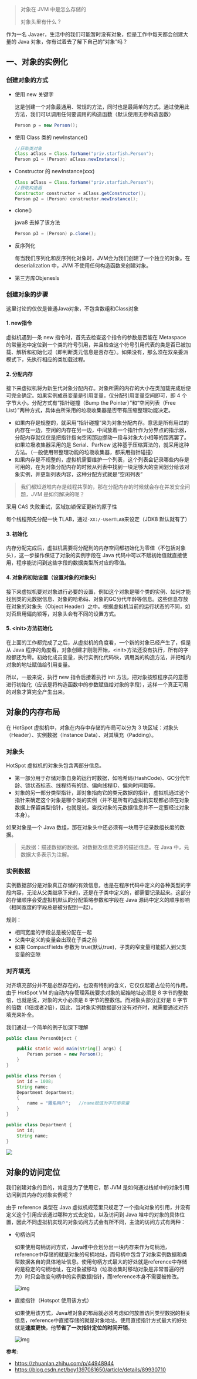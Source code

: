 > 对象在 JVM 中是怎么存储的
>
> 对象头里有什么？

作为一名 Javaer，生活中的我们可能暂时没有对象，但是工作中每天都会创建大量的 Java 对象，你有试着去了解下自己的“对象”吗？

## 一、对象的实例化

### 创建对象的方式

- 使用 new 关键字

  这是创建一个对象最通用、常规的方法，同时也是最简单的方式。通过使用此方法，我们可以调用任何要调用的构造函数（默认使用无参构造函数）

  ```java
  Person p = new Person();
  ```

- 使用 Class 类的 newInstance()

  ```java
  //获取类对象
  Class aClass = Class.forName("priv.starfish.Person");
  Person p1 = (Person) aClass.newInstance();
  ```

- Constructor 的 newInstance(xxx)

  ```java
  Class aClass = Class.forName("priv.starfish.Person");
  //获取构造器
  Constructor constructor = aClass.getConstructor();
  Person p2 = (Person) constructor.newInstance();
  ```

- clone()

  java8 去掉了该方法

  ```java
  Person p3 = (Person) p.clone();
  ```

- 反序列化

  每当我们序列化和反序列化对象时，JVM会为我们创建了一个独立的对象。在 deserialization 中，JVM 不使用任何构造函数来创建对象。

- 第三方库Objenesls

### 创建对象的步骤

这里讨论的仅仅是普通Java对象，不包含数组和Class对象

#### 1. new指令

虚拟机遇到一条 new 指令时，首先去检查这个指令的参数是否能在 Metaspace 的常量池中定位到一个类的符号引用，并且检查这个符号引用代表的类是否已被加载、解析和初始化过（即判断类元信息是否存在）。如果没有，那么须在双亲委派模式下，先执行相应的类加载过程。

#### 2. 分配内存

接下来虚拟机将为新生代对象分配内存。对象所需的内存的大小在类加载完成后便可完全确定。如果实例成员变量是引用变量，仅分配引用变量空间即可，即 4 个字节大小。分配方式有“指针碰撞（Bump the Pointer）”和“空闲列表（Free List）”两种方式，具体由所采用的垃圾收集器是否带有压缩整理功能决定。

- 如果内存是规整的，就采用“指针碰撞”来为对象分配内存。意思是所有用过的内存在一边，空闲的内存在另一边，中间放着一个指针作为分界点的指示器，分配内存就仅仅是把指针指向空闲那边挪动一段与对象大小相等的距离罢了。如果垃圾收集器采用的是 Serial、ParNew 这种基于压缩算法的，就采用这种方法。（一般使用带整理功能的垃圾收集器，都采用指针碰撞）
- 如果内存是不规整的，虚拟机需要维护一个列表，这个列表会记录哪些内存是可用的，在为对象分配内存的时候从列表中找到一块足够大的空间划分给该对象实例，并更新列表内容，这种分配方式就是“空闲列表”

> 我们都知道堆内存是线程共享的，那在分配内存的时候就会存在并发安全问题，JVM 是如何解决的呢？

采用 CAS 失败重试，区域加锁保证更新的原子性

每个线程预先分配一快 TLAB，通过`-XX:/-UserTLAB`来设定（JDK8 默认就有了）

#### 3. 初始化

内存分配完成后，虚拟机需要将分配到的内存空间都初始化为零值（不包括对象头），这一步操作保证了对象的实例字段在 Java 代码中可以不赋初始值就直接使用，程序能访问到这些字段的数据类型所对应的零值。

#### 4. 对象的初始设置（设置对象的对象头）

接下来虚拟机要对对象进行必要的设置，例如这个对象是哪个类的实例、如何才能找到类的元数据信息、对象的哈希码、对象的GC分代年龄等信息。这些信息存放在对象的对象头（Object Header）之中。根据虚拟机当前的运行状态的不同，如对否启用偏向锁等，对象头会有不同的设置方式。

#### 5. \<init>方法初始化

在上面的工作都完成了之后，从虚拟机的角度看，一个新的对象已经产生了，但是从 Java 程序的角度看，对象创建才刚刚开始，\<init>方法还没有执行，所有的字段都还为零。初始化成员变量，执行实例化代码块，调用类的构造方法，并把堆内对象的地址赋值给引用变量。

所以，一般来说，执行 new 指令后接着执行 init 方法，把对象按照程序员的意愿进行初始化（应该是将构造函数中的参数赋值给对象的字段），这样一个真正可用的对象才算完全产生出来。



## 对象的内存布局

在 HotSpot 虚拟机中，对象在内存中存储的布局可以分为 3 块区域：对象头（Header）、实例数据（Instance Data）、对其填充（Padding）。

### 对象头

HotSpot 虚拟机的对象头包含两部分信息。

- 第一部分用于存储对象自身的运行时数据，如哈希码(HashCode)、GC分代年龄、锁状态标志、线程持有的锁、偏向线程ID、偏向时间戳等。
- 对象的另一部分类型指针，即对象指向它的类元数据的指针，虚拟机通过这个指针来确定这个对象是哪个类的实例（并不是所有的虚拟机实现都必须在对象数据上保留类型指针，也就是说，查找对象的元数据信息并不一定要经过对象本身）。

如果对象是一个 Java 数组，那在对象头中还必须有一块用于记录数组长度的数据。

> 元数据：描述数据的数据。对数据及信息资源的描述信息。在 Java 中，元数据大多表示为注解。

### 实例数据

实例数据部分是对象真正存储的有效信息，也是在程序代码中定义的各种类型的字段内容，无论从父类继承下来的，还是在子类中定义的，都需要记录起来。这部分的存储顺序会受虚拟机默认的分配策略参数和字段在 Java 源码中定义的顺序影响（相同宽度的字段总是被分配到一起）。

规则：

- 相同宽度的字段总是被分配在一起
- 父类中定义的变量会出现在子类之前
- 如果 CompactFields 参数为 true(默认true)，子类的窄变量可能插入到父类变量的空隙

### 对齐填充

对齐填充部分并不是必然存在的，也没有特别的含义，它仅仅起着占位符的作用。由于 HotSpot VM 的自动内存管理系统要求对象的起始地址必须是 8 字节的整数倍，也就是说，对象的大小必须是 8 字节的整数倍。而对象头部分正好是 8 字节的倍数（1倍或者2倍），因此，当对象实例数据部分没有对齐时，就需要通过对齐填充来补全。



我们通过一个简单的例子加深下理解

```java
public class PersonObject {

    public static void main(String[] args) {
        Person person = new Person();
    }
}
```

```java
public class Person {
    int id = 1008;
    String name;
    Department department;
    {
        name = "匿名用户";   //name赋值为字符串常量
    }
}
```

```java
public class Department {
    int id;
    String name;
}
```

![](https://tva1.sinaimg.cn/large/007S8ZIlly1ggoj68y1auj31d20u0e6e.jpg)





## 对象的访问定位

我们创建对象的目的，肯定是为了使用它，那 JVM 是如何通过栈帧中的对象引用访问到其内存的对象实例呢？

由于 reference 类型在 Java 虚拟机规范里只规定了一个指向对象的引用，并没有定义这个引用应该通过哪种方式去定位，以及访问到 Java 堆中的对象的具体位置，因此不同虚拟机实现的对象访问方式会有所不同，主流的访问方式有两种：

- 句柄访问

  如果使用句柄访问方式，Java堆中会划分出一块内存来作为句柄池，reference中存储的就是对象的句柄地址，而句柄中包含了对象实例数据和类型数据各自的具体地址信息。使用句柄方式最大的好处就是reference中存储的是稳定的句柄地址，在对象被移动（垃圾收集时移动对象是非常普遍的行为）时只会改变句柄中的实例数据指针，而reference本身不需要被修改。

  ![img](https://tva1.sinaimg.cn/large/007S8ZIlly1ggojeoey4yj30oz0hadgu.jpg)

- 直接指针（Hotspot 使用该方式）

  如果使用该方式，Java堆对象的布局就必须考虑如何放置访问类型数据的相关信息，reference中直接存储的就是对象地址。使用直接指针方式最大的好处就是**速度更快**，他**节省了一次指针定位的时间开销**。

  ![img](https://tva1.sinaimg.cn/large/007S8ZIlly1ggojeyqqagj30p10hit9l.jpg)





**参考**:

- https://zhuanlan.zhihu.com/p/44948944
- https://blog.csdn.net/boy1397081650/article/details/89930710